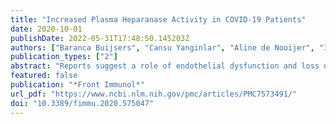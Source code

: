 ```yaml
---
title: "Increased Plasma Heparanase Activity in COVID-19 Patients"
date: 2020-10-01
publishDate: 2022-05-31T17:48:50.145203Z
authors: ["Baranca Buijsers", "Cansu Yanginlar", "Aline de Nooijer", "Inge Grondman", "Marissa L. Maciej-Hulme", "Inge Jonkman", "Nico A. F. Janssen", "Nils Rother", "Mark de Graaf", "Peter Pickkers", "Matthijs Kox", "Leo A. B. Joosten", "Tom Nijenhuis", "Mihai G. Netea", "Luuk Hilbrands", "Frank L. van de Veerdonk", "Raphaël Duivenvoorden", "Quirijn de Mast", "Johan van der Vlag"]
publication_types: ["2"]
abstract: "Reports suggest a role of endothelial dysfunction and loss of endothelial barrier function in COVID-19. It is well established that the endothelial glycocalyx-degrading enzyme heparanase contributes to vascular leakage and inflammation. Low molecular weight heparins (LMWH) serve as an inhibitor of heparanase. We hypothesize that heparanase contributes to the pathogenesis of COVID-19, and that heparanase may be inhibited by LMWH. To test this hypothesis, heparanase activity and heparan sulfate levels were measured in plasma of healthy controls (n = 10) and COVID-19 patients (n = 48). Plasma heparanase activity and heparan sulfate levels were significantly elevated in COVID-19 patients. Heparanase activity was associated with disease severity including the need for intensive care, lactate dehydrogenase levels, and creatinine levels. Use of prophylactic LMWH in non-ICU patients was associated with a reduced heparanase activity. Since there is no other clinically applied heparanase inhibitor currently available, therapeutic treatment of COVID-19 patients with low molecular weight heparins should be explored."
featured: false
publication: "*Front Immunol*"
url_pdf: "https://www.ncbi.nlm.nih.gov/pmc/articles/PMC7573491/"
doi: "10.3389/fimmu.2020.575047"
---
```


